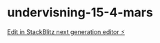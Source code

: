 # undervisning-15-4-mars

[Edit in StackBlitz next generation editor ⚡️](https://stackblitz.com/~/github.com/Murka1456/undervisning-15-4-mars)